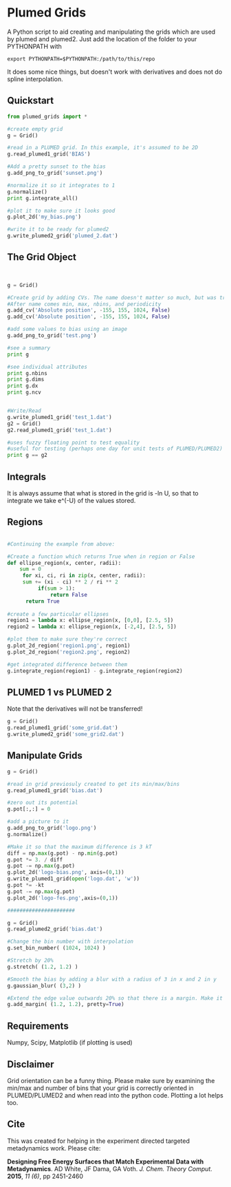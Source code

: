Plumed Grids
====

A Python script to aid creating and manipulating the grids which are
used by plumed and plumed2. Just add the location of the folder to
your PYTHONPATH with

    export PYTHONPATH=$PYTHONPATH:/path/to/this/repo


It does some nice things, but doesn't work with derivatives and does
not do spline interpolation.


Quickstart
----

```python
from plumed_grids import *

#create empty grid
g = Grid()

#read in a PLUMED grid. In this example, it's assumed to be 2D
g.read_plumed1_grid('BIAS')

#Add a pretty sunset to the bias
g.add_png_to_grid('sunset.png')

#normalize it so it integrates to 1
g.normalize()
print g.integrate_all()

#plot it to make sure it looks good
g.plot_2d('my_bias.png')

#write it to be ready for plumed2
g.write_plumed2_grid('plumed_2.dat')
```

The Grid Object
---

```python


g = Grid()

#Create grid by adding CVs. The name doesn't matter so much, but was tracked in PLUMED1 (not PLUMED2)
#After name comes min, max, nbins, and periodicity
g.add_cv('Absolute position', -155, 155, 1024, False)
g.add_cv('Absolute position', -155, 155, 1024, False)

#add some values to bias using an image
g.add_png_to_grid('test.png')

#see a summary 
print g

#see individual attributes
print g.nbins
print g.dims
print g.dx
print g.ncv


#Write/Read
g.write_plumed1_grid('test_1.dat')
g2 = Grid()
g2.read_plumed1_grid('test_1.dat')

#uses fuzzy floating point to test equality
#useful for testing (perhaps one day for unit tests of PLUMED/PLUMED2)
print g == g2

```

Integrals
---

It is always assume that what is stored in the grid is -ln U, so that
to integrate we take e^(-U) of the values stored.


Regions
----

```python

#Continuing the example from above:

#Create a function which returns True when in region or False
def ellipse_region(x, center, radii):
    sum = 0
     for xi, ci, ri in zip(x, center, radii):
	 sum += (xi - ci) ** 2 / ri ** 2
	      if(sum > 1):
	          return False
	  return True
				    
#create a few particular ellipses
region1 = lambda x: ellipse_region(x, [0,0], [2.5, 5])
region2 = lambda x: ellipse_region(x, [-2,4], [2.5, 5])

#plot them to make sure they're correct
g.plot_2d_region('region1.png', region1)
g.plot_2d_region('region2.png', region2)

#get integrated difference between them
g.integrate_region(region1) - g.integrate_region(region2)
```

PLUMED 1 vs PLUMED 2
----

Note that the derivatives will not be transferred!

```python
g = Grid()
g.read_plumed1_grid('some_grid.dat')
g.write_plumed2_grid('some_grid2.dat')
```


Manipulate Grids
----

```python
g = Grid()

#read in grid previosuly created to get its min/max/bins 
g.read_plumed1_grid('bias.dat')

#zero out its potential
g.pot[:,:] = 0

#add a picture to it
g.add_png_to_grid('logo.png')
g.normalize()

#Make it so that the maximum difference is 3 kT
diff = np.max(g.pot) - np.min(g.pot)
g.pot *= 3. / diff
g.pot -= np.max(g.pot)
g.plot_2d('logo-bias.png', axis=(0,1))
g.write_plumed1_grid(open('logo.dat', 'w'))
g.pot *= -kt
g.pot -= np.max(g.pot)
g.plot_2d('logo-fes.png',axis=(0,1))

######################

g = Grid()
g.read_plumed2_grid('bias.dat')

#Change the bin number with interpolation
g.set_bin_number( (1024, 1024) )

#Stretch by 20% 
g.stretch( (1.2, 1.2) )

#Smooth the bias by adding a blur with a radius of 3 in x and 2 in y
g.gaussian_blur( (3,2) )

#Extend the edge value outwards 20% so that there is a margin. Make it a whole number (pretty = True)
g.add_margin( (1.2, 1.2), pretty=True)

```


Requirements
---

Numpy, Scipy, Matplotlib (if plotting is used)



Disclaimer
----

Grid orientation can be a funny thing. Please make sure by examining
the min/max and number of bins that your grid is correctly oriented in
PLUMED/PLUMED2 and when read into the python code. Plotting a lot
helps too.

Cite
----

This was created for helping in the experiment directed targeted
metadynamics work. Please cite:

**Designing Free Energy Surfaces that Match Experimental Data with Metadynamics**. AD White, JF Dama, GA Voth. *J. Chem. Theory Comput.* **2015**, *11 (6)*, pp 2451-2460
